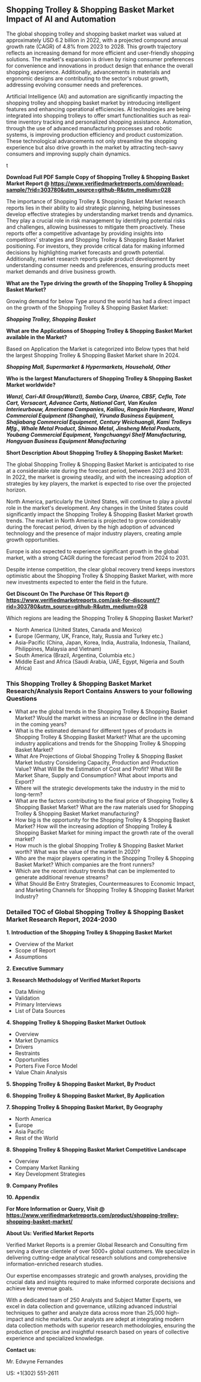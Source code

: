 <h2>Shopping Trolley & Shopping Basket Market Impact of AI and Automation</h2><p>The global shopping trolley and shopping basket market was valued at approximately USD 6.2 billion in 2022, with a projected compound annual growth rate (CAGR) of 4.8% from 2023 to 2028. This growth trajectory reflects an increasing demand for more efficient and user-friendly shopping solutions. The market's expansion is driven by rising consumer preferences for convenience and innovations in product design that enhance the overall shopping experience. Additionally, advancements in materials and ergonomic designs are contributing to the sector's robust growth, addressing evolving consumer needs and preferences.</p><p>Artificial Intelligence (AI) and automation are significantly impacting the shopping trolley and shopping basket market by introducing intelligent features and enhancing operational efficiencies. AI technologies are being integrated into shopping trolleys to offer smart functionalities such as real-time inventory tracking and personalized shopping assistance. Automation, through the use of advanced manufacturing processes and robotic systems, is improving production efficiency and product customization. These technological advancements not only streamline the shopping experience but also drive growth in the market by attracting tech-savvy consumers and improving supply chain dynamics.</p>t</p><p id="" class=""><strong>Download Full PDF Sample Copy of Shopping Trolley & Shopping Basket Market Report @ <a href="https://www.verifiedmarketreports.com/download-sample/?rid=303780&utm_source=github-R&utm_medium=028" target="_blank">https://www.verifiedmarketreports.com/download-sample/?rid=303780&utm_source=github-R&utm_medium=028</a></strong></p><p>The importance of&nbsp;Shopping Trolley & Shopping Basket Market research reports lies in their ability to aid strategic planning, helping businesses develop effective strategies by understanding market trends and dynamics. They play a crucial role in risk management by identifying potential risks and challenges, allowing businesses to mitigate them proactively. These reports offer a competitive advantage by providing insights into competitors' strategies and Shopping Trolley & Shopping Basket Market positioning. For investors, they provide critical data for making informed decisions by highlighting market forecasts and growth potential. Additionally, market research reports guide product development by understanding consumer needs and preferences, ensuring products meet market demands and drive business growth.</p><p><strong>What are the&nbsp;Type driving the growth of the Shopping Trolley & Shopping Basket Market?</strong></p><p id="" class="">Growing demand for below Type around the world has had a direct impact on the growth of the Shopping Trolley & Shopping Basket Market:</p><em><strong>Shopping Trolley, Shopping Basket</strong></em></p><strong>What are the&nbsp;Applications&nbsp;of Shopping Trolley & Shopping Basket Market available in the Market?</strong></p><p id="" class="">Based on Application the Market is categorized into Below types that held the largest Shopping Trolley & Shopping Basket Market share In 2024.</p><em><strong>Shopping Mall, Supermarket & Hypermarkets, Household, Other</strong></em></p><strong>Who is the largest Manufacturers of Shopping Trolley & Shopping Basket Market worldwide?</strong></p><p><em><strong>Wanzl, Cari-All Group(Wanzl), Sambo Corp, Unarco, CBSF, Cefla, Tote Cart, Versacart, Advance Carts, National Cart, Van Keulen Interieurbouw, Americana Companies, Kailiou, Rongxin Hardware, Wanzl Commercial Equipment (Shanghai), Yirunda Business Equipment, Shajiabang Commercial Equipment, Century Weichuangli, Kami Trolleys Mfg., Whale Metal Product, Shimao Metal, Jinsheng Metal Products, Youbang Commercial Equipment, Yongchuangyi Shelf Manufacturing, Hongyuan Business Equipment Manufacturing</strong></em></p><p id="" class=""><strong>Short Description About Shopping Trolley & Shopping Basket Market:</strong></p><p>The global Shopping Trolley & Shopping Basket Market is anticipated to rise at a considerable rate during the forecast period, between 2023 and 2031. In 2022, the market is growing steadily, and with the increasing adoption of strategies by key players, the market is expected to rise over the projected horizon.</p><p>North America, particularly the United States, will continue to play a pivotal role in the market's development. Any changes in the United States could significantly impact the Shopping Trolley & Shopping Basket Market growth trends. The market in North America is projected to grow considerably during the forecast period, driven by the high adoption of advanced technology and the presence of major industry players, creating ample growth opportunities.</p><p>Europe is also expected to experience significant growth in the global market, with a strong CAGR during the forecast period from 2024 to 2031.</p><p>Despite intense competition, the clear global recovery trend keeps investors optimistic about the Shopping Trolley & Shopping Basket Market, with more new investments expected to enter the field in the future.</p><p id="" class=""><strong>Get Discount On The Purchase Of This Report @ <a href="https://www.verifiedmarketreports.com/ask-for-discount/?rid=303780&utm_source=github-R&utm_medium=028" target="_blank">https://www.verifiedmarketreports.com/ask-for-discount/?rid=303780&utm_source=github-R&utm_medium=028</a></strong></p>Which regions are leading the Shopping Trolley & Shopping Basket Market?</p><ul><li>North America (United States, Canada and Mexico)</li><li>Europe (Germany, UK, France, Italy, Russia and Turkey etc.)</li><li>Asia-Pacific (China, Japan, Korea, India, Australia, Indonesia, Thailand, Philippines, Malaysia and Vietnam)</li><li>South America (Brazil, Argentina, Columbia etc.)</li><li>Middle East and Africa (Saudi Arabia, UAE, Egypt, Nigeria and South Africa)</li></ul><h3 id="" class="">This Shopping Trolley & Shopping Basket Market Research/Analysis Report Contains Answers to your following Questions</h3><ul><li>What are the global trends in the Shopping Trolley & Shopping Basket Market? Would the market witness an increase or decline in the demand in the coming years?</li><li>What is the estimated demand for different types of products in Shopping Trolley & Shopping Basket Market? What are the upcoming industry applications and trends for the Shopping Trolley & Shopping Basket Market?</li><li>What Are Projections of Global Shopping Trolley & Shopping Basket Market Industry Considering Capacity, Production and Production Value? What Will Be the Estimation of Cost and Profit? What Will Be Market Share, Supply and Consumption? What about imports and Export?</li><li>Where will the strategic developments take the industry in the mid to long-term?</li><li>What are the factors contributing to the final price of Shopping Trolley & Shopping Basket Market? What are the raw materials used for Shopping Trolley & Shopping Basket Market manufacturing?</li><li>How big is the opportunity for the Shopping Trolley & Shopping Basket Market? How will the increasing adoption of Shopping Trolley & Shopping Basket Market for mining impact the growth rate of the overall market?</li><li>How much is the global Shopping Trolley & Shopping Basket Market worth? What was the value of the market In 2020?</li><li>Who are the major players operating in the Shopping Trolley & Shopping Basket Market? Which companies are the front runners?</li><li>Which are the recent industry trends that can be implemented to generate additional revenue streams?</li><li>What Should Be Entry Strategies, Countermeasures to Economic Impact, and Marketing Channels for Shopping Trolley & Shopping Basket Market Industry?</li></ul><h3 id="" class="">Detailed TOC of Global Shopping Trolley & Shopping Basket Market Research Report, 2024-2030</h3><p id="" class=""><strong>1. Introduction of the Shopping Trolley & Shopping Basket Market</strong></p><ul><li>Overview of the Market</li><li>Scope of Report</li><li>Assumptions</li></ul><p id="" class=""><strong>2. Executive Summary</strong></p><p id="" class=""><strong>3. Research Methodology of Verified Market Reports</strong></p><ul><li>Data Mining</li><li>Validation</li><li>Primary Interviews</li><li>List of Data Sources</li></ul><p id="" class=""><strong>4. Shopping Trolley & Shopping Basket Market Outlook</strong></p><ul><li>Overview</li><li>Market Dynamics</li><li>Drivers</li><li>Restraints</li><li>Opportunities</li><li>Porters Five Force Model</li><li>Value Chain Analysis</li></ul><p id="" class=""><strong>5. Shopping Trolley & Shopping Basket Market, By Product</strong></p><p id="" class=""><strong>6. Shopping Trolley & Shopping Basket Market, By Application</strong></p><p id="" class=""><strong>7. Shopping Trolley & Shopping Basket Market, By Geography</strong></p><ul><li>North America</li><li>Europe</li><li>Asia Pacific</li><li>Rest of the World</li></ul><p id="" class=""><strong>8. Shopping Trolley & Shopping Basket Market Competitive Landscape</strong></p><ul><li>Overview</li><li>Company Market Ranking</li><li>Key Development Strategies</li></ul><p id="" class=""><strong>9. Company Profiles</strong></p><p id="" class=""><strong>10. Appendix</strong></p><p id="" class=""><strong>For More Information or Query, Visit @ <a href="https://www.verifiedmarketreports.com/product/shopping-trolley-shopping-basket-market/" target="_blank">https://www.verifiedmarketreports.com/product/shopping-trolley-shopping-basket-market/</a></strong></p><p id="" class=""><strong>About Us: Verified Market Reports</strong></p><p id="" class="">Verified Market Reports is a premier Global Research and Consulting firm serving a diverse clientele of over 5000+ global customers. We specialize in delivering cutting-edge analytical research solutions and comprehensive information-enriched research studies.</p><p id="" class="">Our expertise encompasses strategic and growth analyses, providing the crucial data and insights required to make informed corporate decisions and achieve key revenue goals.</p><p id="" class="">With a dedicated team of 250 Analysts and Subject Matter Experts, we excel in data collection and governance, utilizing advanced industrial techniques to gather and analyze data across more than 25,000 high-impact and niche markets. Our analysts are adept at integrating modern data collection methods with superior research methodologies, ensuring the production of precise and insightful research based on years of collective experience and specialized knowledge.</p><p id="" class=""><strong>Contact us:</strong></p><p id="" class="">Mr. Edwyne Fernandes</p><p id="" class="">US: +1(302) 551-2611</p>